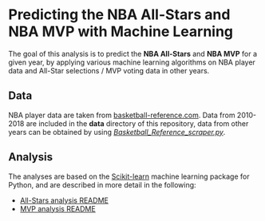 # Predicting the NBA All-Stars and NBA MVP with Machine Learning

The goal of this analysis is to predict the **NBA All-Stars** and **NBA MVP** for a given year, by applying various machine learning algorithms on NBA player data and All-Star selections / MVP voting data in other years.

## Data

NBA player data are taken from [basketball-reference.com](https://www.basketball-reference.com). Data from 2010-2018 are included in the **data** directory of this repository, data from other years can be obtained by using [*Basketball_Reference_scraper.py*](Basketball_Reference_scraper.py).

## Analysis

The analyses are based on the [Scikit-learn](http://scikit-learn.org) machine learning package for Python, and are described in more detail in the following:

- [All-Stars analysis README](README_AllStars.md)
- [MVP analysis README](README_MVP.md)
